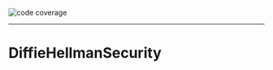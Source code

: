 ![code coverage](https://gist.githubusercontent.com/popmedic/856e67e18cd23ea90772a825b159e00c/raw/swift-diffiehellman-total-coverage.svg)

---

# DiffieHellmanSecurity

